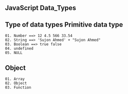 JavaScript Data_Types
------------------------
Type of data types
Primitive data type
----------------------
    01. Number ==> 12 4.5 566 33.54
    02. String ==> 'Sujon Ahmed' + "Sujon Ahmed"
    03. Boolean ==> true false
    04. undefined 
    05. NULL

Object
---------
    01. Array
    02. Object
    03. Function